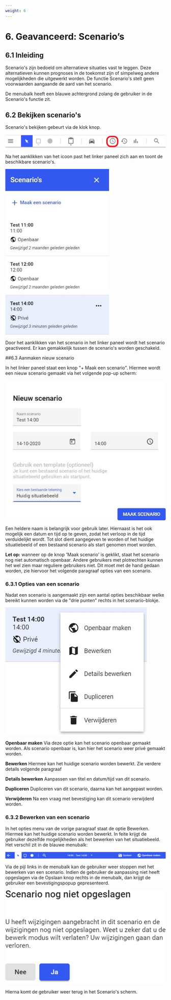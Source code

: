 ```yaml
---
weight: 6
---
```


# 6. Geavanceerd: Scenario’s

## 6.1  Inleiding 

Scenario's zijn bedoeld om alternatieve situaties vast te leggen. Deze alternatieven kunnen 
prognoses in de toekomst zijn of simpelweg andere mogelijkheden die uitgewerkt worden. 
De functie Scenario's stelt geen voorwaarden aangaande de aard van het scenario.  
 
De menubalk heeft een blauwe achtergrond zolang de gebruiker in de Scenario's functie zit. 
 
## 6.2 Bekijken scenario's 
Scenario's bekijken gebeurt via de klok knop.
  
![](images/lcms-plot-handleiding-34_2.png)  
 
Na het aanklikken van het icoon past het linker paneel zich aan en 
toont de beschikbare scenario's.

![](images/lcms-plot-handleiding-34_3.jpg)
 
Door het aanklikken van het scenario in het linker paneel wordt 
het scenario geactiveerd. Er kan gemakkelijk tussen de scenario's 
worden geschakeld. 
 
##6.3 Aanmaken nieuw scenario

In het linker paneel staat een knop "+ Maak een scenario". Hiermee wordt een nieuw scenario gemaakt via het volgende pop-up scherm: 

![](images/lcms-plot-handleiding-35_2.jpg)
 
Een heldere naam is belangrijk voor gebruik later. Hiernaast is het ook mogelijk een datum en tijd op te geven, zodat het verloop in de tijd verduidelijkt wordt. Tot slot dient aangegeven te worden of het huidige situatiebeeld of een bestaand scenario als start genomen moet worden.

**Let op:** wanneer op de knop 'Maak scenario' is geklikt, staat het scenario nog niet automatisch openbaar. Andere gebruikers met plotrechten kunnen het wel zien maar reguliere gebruikers niet. Dit moet met de hand gedaan worden, zie hiervoor het volgende paragraaf opties van een scenario.
 
### 6.3.1 Opties van een scenario

Nadat een scenario is aangemaakt zijn een aantal opties beschikbaar welke bereikt kunnen worden via de "drie punten" rechts in het scenario-blokje. 

![](images/lcms-plot-handleiding-35_3.jpg) 

**Openbaar maken** Via deze optie kan het scenario openbaar gemaakt worden. Als scenario openbaar is, kan hier het scenario weer privé gemaakt worden. 
 
**Bewerken** Hiermee kan het huidige scenario worden bewerkt. Zie verdere details volgende paragraaf 
 
**Details bewerken** Aanpassen van titel en datum/tijd van dit scenario.
 
**Dupliceren** Dupliceren van dit scenario, daarna kan het aangepast worden.
 
**Verwijderen** Na een vraag met bevestiging kan dit scenario verwijderd worden.

### 6.3.2 Bewerken van een scenario

In het opties menu van de vorige paragraaf staat de optie Bewerken. Hiermee kan het huidige scenario worden bewerkt. In feite krijgt de gebruiker dezelfde mogelijkheden als het bewerken van het situatiebeeld. Het verschil zit in de blauwe menubalk:

![](images/lcms-plot-handleiding-36_2.png)  
 
Via de pijl links in de menubalk kan de gebruiker weer stoppen met het bewerken van een scenario. Indien de gebruiker de aanpassing niet heeft opgeslagen via de Opslaan knop rechts in de menubalk, dan krijgt de gebruiker een bevestigingspopup gepresenteerd. 

![](images/lcms-plot-handleiding-36_3.png)

Hierna komt de gebruiker weer terug in het Scenario's scherm. 
